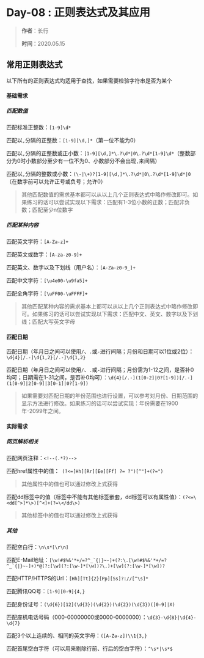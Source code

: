 # Day-08 : 正则表达式及其应用

> **作者**：长行
>
> **时间**：2020.05.15



## 常用正则表达式

以下所有的正则表达式均适用于查找，如果需要检验字符串是否为某个

#### 基础需求

##### 匹配数值

匹配标准正整数：```[1-9]\d*```

匹配以```,```分隔的正整数：```[1-9][\d,]*```（第一位不能为0）

匹配以```,```分隔的正整数或正小数：```[1-9][\d,]*\.?\d*|0\.?\d*[1-9]\d*```（整数部分为0时小数部分至少有一位不为0、小数部分不会出现```,```来间隔）

匹配以```,```分隔的整数或小数：```(\-|\+)?[1-9][\d,]*\.?\d*|0\.?\d*[1-9]\d*|0```（在数字前可以允许正号或负号；允许0）

> 其他匹配数值的需求基本都可以从以上几个正则表达式中略作修改即可。如果练习的话可以尝试实现以下需求：匹配有1-3位小数的正数；匹配非负数；匹配至少n位数字

##### 匹配某种内容

匹配英文字符：```[A-Za-z]+```

匹配英文或数字：```[A-za-z0-9]+```

匹配英文、数字以及下划线（用户名）：```[A-Za-z0-9_]+```

匹配中文字符：```[\u4e00-\u9fa5]+```

匹配全角字符：```[\uFF00-\uFFFF]+```

> 其他匹配某种内容的需求基本上都可以从以上几个正则表达式中略作修改即可。如果练习的话可以尝试实现以下需求：匹配中文、英文、数字以及下划线；匹配大写英文字母

#### 匹配日期

匹配日期（年月日之间可以使用```/```、```.```或```-```进行间隔；月份和日期可以1位或2位）：```\d{4}[/.-]\d{1,2}[/.-]\d{1,2}```

匹配日期（年月日之间可以使用```/```、```.```或```-```进行间隔；月份需为1-12之间，是否补0均可；日期需在1-31之间，是否补0均可）：```\d{4}[/.-](1[0-2]|0?[1-9])[/.-](1[0-9]|2[0-9]|3[0-1]|0?[1-9])```

> 如果需要对匹配日期的年份范围也进行设置，可以参考对月份、日期范围的显示方法进行修改。如果练习的话可以尝试实现：年份需要在1900年-2099年之间。

#### 实际需求

##### 网页解析相关

匹配网页注释：```<!--(.*?)-->```

匹配href属性中的值：``` (?<=[Hh][Rr][Ee][Ff] ?= ?")[^"]+(?=")```

> 其他属性中的值也可以通过修改上式获得

匹配dd标签中的值（标签中不能有其他标签嵌套，dd标签可以有属性值）：```(?<=\<dd[^>]*\>)[^<]+(?=\</dd\>)```

> 其他标签中的值也可以通过修改上式获得

##### 其他

匹配空白行：```\n\s*[\r\n]```

匹配E-Mail地址：```[\w!#$%&'*+/=?^_`{|}~-]+(?:\.[\w!#$%&'*+/=?^_`{|}~-]+)*@(?:[\w](?:[\w-]*[\w])?\.)+[\w](?:[\w-]*[\w])?```

匹配HTTP/HTTPS的Url：```[Hh][Tt]{2}[Pp][Ss]?://[^\s]*```

匹配腾讯QQ号：```[1-9][0-9]{4,}```

匹配身份证号：```(\d{6})[12](\d{3})(\d{2})(\d{2})(\d{3})([0-9]|X)```

匹配座机电话号码（000-00000000或0000-0000000）：```\d{3}-\d{8}|\d{4}-\d{7}```

匹配3个以上连续的、相同的英文字母：```([A-Za-z])\\1{3,}```

匹配首尾空白字符（可以用来剔除行前、行后的空白字符）：```^\s*|\s*$```



